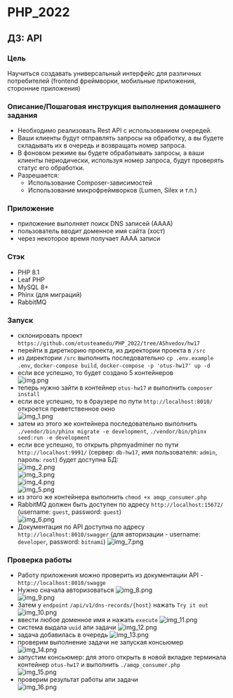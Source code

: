 # PHP_2022

## ДЗ: API

### Цель
Научиться создавать универсальный интерфейс для различных потребителей (frontend фреймворки, мобильные приложения, сторонние приложения)  

### Описание/Пошаговая инструкция выполнения домашнего задания
- Необходимо реализовать Rest API с использованием очередей.  
- Ваши клиенты будут отправлять запросы на обработку, а вы будете складывать их в очередь и возвращать номер запроса.  
- В фоновом режиме вы будете обрабатывать запросы, а ваши клиенты периодически, используя номер запроса, будут проверять статус его обработки.  
- Разрешается:  
  - Использование Composer-зависимостей  
  - Использование микрофреймворков (Lumen, Silex и т.п.)  

### Приложение
- приложение выполняет поиск DNS записей (АААА)
- пользователь вводит доменное имя сайта (хост)
- через некоторое время получает АААА записи

### Стэк
- PHP 8.1
- Leaf PHP
- MySQL 8+
- Phinx (для миграций)
- RabbitMQ

### Запуск
- склонировать проект ```https://github.com/otusteamedu/PHP_2022/tree/AShvedov/hw17```
- перейти в диреткорию проекта, из директории проекта в ```/src```
- из директории ```/src``` выполнить последовательно ```cp .env.example .env```, ```docker-compose build```, ```docker-compose -p 'otus-hw17' up -d```
- если все успешно, то будет создано 5 контейнеров  
![img.png](readme-imgs/img.png)  
- теперь нужно зайти в контейнер ```otus-hw17``` и выполнить ```composer install```  
- если все успешно, то в браузере по пути ```http://localhost:8010/``` откроется приветственное окно  
![img_1.png](readme-imgs/img_1.png)  
- затем из этого же контейнера последовательно выполнить ```./vendor/bin/phinx migrate -e development```, ```./vendor/bin/phinx seed:run -e development```
- если все успешно, то открыть phpmyadminer по пути ```http://localhost:9991/``` (сервер: ```db-hw17```, имя пользователя: ```admin```, пароль: ```root```) будет доступна БД:  
![img_2.png](readme-imgs/img_2.png)  
![img_3.png](readme-imgs/img_3.png)  
![img_4.png](readme-imgs/img_4.png)  
![img_5.png](readme-imgs/img_5.png)  
- из этого же контейнера выполнить ```chmod +x amqp_consumer.php```  
- RabbitMQ должен быть доступен по адресу ```http://localhost:15672/``` (username: ```guest```, password: ```guest```)  
![img_6.png](readme-imgs/img_6.png)  
- Документация по API доступна по адресу ```http://localhost:8010/swagger``` (для авторизации - username: ```developer```, password: ```bitnami```)
![img_7.png](readme-imgs/img_7.png)  

### Проверка работы
- Работу приложения можно проверить из документации API - ```http://localhost:8010/swagge```
- Нужно сначала авторизоваться
![img_8.png](readme-imgs/img_8.png)  
![img_9.png](readme-imgs/img_9.png)  
- Затем у ```endpoint``` ```/api/v1/dns-records/{host}``` нажать ```Try it out```
![img_10.png](readme-imgs/img_10.png)  
- ввести любое доменное имя и нажать ```execute```
![img_11.png](readme-imgs/img_11.png)  
- система выдала ```uuid``` апи задачи
![img_12.png](readme-imgs/img_12.png)  
- задача добавилась в очередь
![img_13.png](readme-imgs/img_13.png)  
- проверим выполнение задачи не запуская консьюмер  
![img_14.png](readme-imgs/img_14.png)  
- запустим консьюмер: для этого открыть в новой вкладке терминала контейнер ```otus-hw17``` и выполнить ```./amqp_consumer.php```  
![img_15.png](readme-imgs/img_15.png)  
- проверим результат работы апи задачи  
![img_16.png](readme-imgs/img_16.png)  